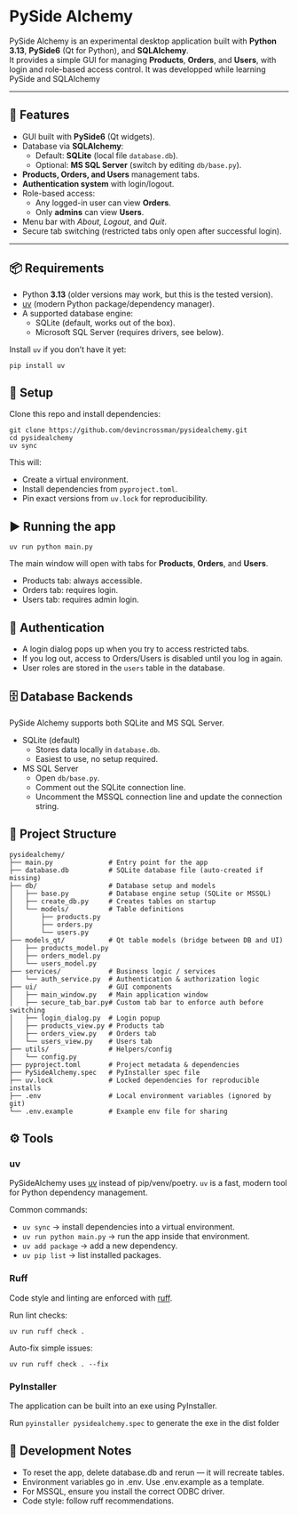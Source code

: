 # PySide Alchemy

PySide Alchemy is an experimental desktop application built with **Python 3.13**, **PySide6** (Qt for Python), and **SQLAlchemy**.  
It provides a simple GUI for managing **Products**, **Orders**, and **Users**, with login and role-based access control. It was developped while
learning PySide and SQLAlchemy

---

## 🚀 Features
- GUI built with **PySide6** (Qt widgets).
- Database via **SQLAlchemy**:
  - Default: **SQLite** (local file `database.db`).
  - Optional: **MS SQL Server** (switch by editing `db/base.py`).
- **Products, Orders, and Users** management tabs.
- **Authentication system** with login/logout.
- Role-based access:
  - Any logged-in user can view **Orders**.
  - Only **admins** can view **Users**.
- Menu bar with *About*, *Logout*, and *Quit*.
- Secure tab switching (restricted tabs only open after successful login).

---

## 📦 Requirements
- Python **3.13** (older versions may work, but this is the tested version).
- [uv](https://github.com/astral-sh/uv) (modern Python package/dependency manager).
- A supported database engine:
  - SQLite (default, works out of the box).
  - Microsoft SQL Server (requires drivers, see below).

Install `uv` if you don’t have it yet:

```
pip install uv
```

## 🔧 Setup
Clone this repo and install dependencies:

```
git clone https://github.com/devincrossman/pysidealchemy.git
cd pysidealchemy
uv sync
```

This will:

- Create a virtual environment.
- Install dependencies from `pyproject.toml`.
- Pin exact versions from `uv.lock` for reproducibility.

## ▶️ Running the app
```
uv run python main.py
```

The main window will open with tabs for **Products**, **Orders**, and **Users**.

- Products tab: always accessible.
- Orders tab: requires login.
- Users tab: requires admin login.

## 🔑 Authentication
- A login dialog pops up when you try to access restricted tabs.
- If you log out, access to Orders/Users is disabled until you log in again.
- User roles are stored in the `users` table in the database.

## 🗄️ Database Backends
PySide Alchemy supports both SQLite and MS SQL Server.

- SQLite (default)
    - Stores data locally in `database.db`.
    - Easiest to use, no setup required.
- MS SQL Server
    - Open `db/base.py`.
    - Comment out the SQLite connection line.
    - Uncomment the MSSQL connection line and update the connection string.

## 📂 Project Structure
```
pysidealchemy/
├── main.py              # Entry point for the app
├── database.db          # SQLite database file (auto-created if missing)
├── db/                  # Database setup and models
│   ├── base.py          # Database engine setup (SQLite or MSSQL)
│   ├── create_db.py     # Creates tables on startup
│   └── models/          # Table definitions
│       ├── products.py
│       ├── orders.py
│       └── users.py
├── models_qt/           # Qt table models (bridge between DB and UI)
│   ├── products_model.py
│   ├── orders_model.py
│   └── users_model.py
├── services/            # Business logic / services
│   └── auth_service.py  # Authentication & authorization logic
├── ui/                  # GUI components
│   ├── main_window.py   # Main application window
│   ├── secure_tab_bar.py# Custom tab bar to enforce auth before switching
│   ├── login_dialog.py  # Login popup
│   ├── products_view.py # Products tab
│   ├── orders_view.py   # Orders tab
│   └── users_view.py    # Users tab
├── utils/               # Helpers/config
│   └── config.py
├── pyproject.toml       # Project metadata & dependencies
├── PySideAlchemy.spec   # PyInstaller spec file
├── uv.lock              # Locked dependencies for reproducible installs
├── .env                 # Local environment variables (ignored by git)
└── .env.example         # Example env file for sharing
```
## ⚙️ Tools
### uv
PySideAlchemy uses [uv](https://github.com/astral-sh/uv) instead of pip/venv/poetry.
`uv` is a fast, modern tool for Python dependency management.

Common commands:

- `uv sync` → install dependencies into a virtual environment.
- `uv run python main.py` → run the app inside that environment.
- `uv add package` → add a new dependency.
- `uv pip list` → list installed packages.

### Ruff
Code style and linting are enforced with [ruff](https://docs.astral.sh/ruff/).

Run lint checks:

```
uv run ruff check .
```
Auto-fix simple issues:

```
uv run ruff check . --fix
```

### PyInstaller
The application can be built into an exe using PyInstaller.

Run `pyinstaller pysidealchemy.spec` to generate the exe in the dist folder

## 🌱 Development Notes
- To reset the app, delete database.db and rerun — it will recreate tables.
- Environment variables go in .env. Use .env.example as a template.
- For MSSQL, ensure you install the correct ODBC driver.
- Code style: follow ruff recommendations.
